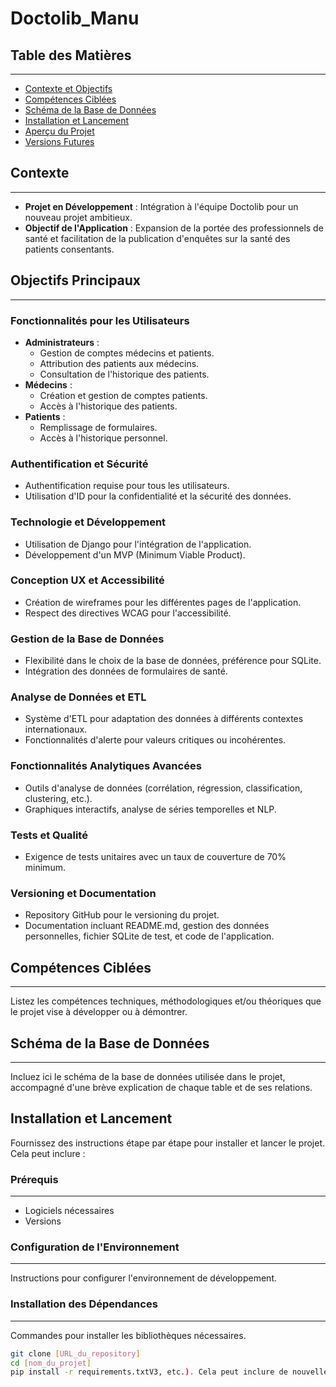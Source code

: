 # Doctolib_Manu

## Table des Matières
---
- [Contexte et Objectifs](#Contexte)
- [Compétences Ciblées](#compétences-ciblées)
- [Schéma de la Base de Données](#schéma-de-la-base-de-données)
- [Installation et Lancement](#installation-et-lancement)
- [Aperçu du Projet](#aperçu-du-projet)
- [Versions Futures](#versions-futures)<br>


## Contexte
---
- **Projet en Développement** : Intégration à l'équipe Doctolib pour un nouveau projet ambitieux.
- **Objectif de l'Application** : Expansion de la portée des professionnels de santé et facilitation de la publication d'enquêtes sur la santé des patients consentants.


## Objectifs Principaux
---
### Fonctionnalités pour les Utilisateurs
- **Administrateurs** : 
  - Gestion de comptes médecins et patients.
  - Attribution des patients aux médecins.
  - Consultation de l'historique des patients.
- **Médecins** :
  - Création et gestion de comptes patients.
  - Accès à l'historique des patients.
- **Patients** :
  - Remplissage de formulaires.
  - Accès à l'historique personnel.

### Authentification et Sécurité
- Authentification requise pour tous les utilisateurs.
- Utilisation d'ID pour la confidentialité et la sécurité des données.

### Technologie et Développement
- Utilisation de Django pour l'intégration de l'application.
- Développement d'un MVP (Minimum Viable Product).

### Conception UX et Accessibilité
- Création de wireframes pour les différentes pages de l'application.
- Respect des directives WCAG pour l'accessibilité.

### Gestion de la Base de Données
- Flexibilité dans le choix de la base de données, préférence pour SQLite.
- Intégration des données de formulaires de santé.

### Analyse de Données et ETL
- Système d'ETL pour adaptation des données à différents contextes internationaux.
- Fonctionnalités d'alerte pour valeurs critiques ou incohérentes.

### Fonctionnalités Analytiques Avancées
- Outils d'analyse de données (corrélation, régression, classification, clustering, etc.).
- Graphiques interactifs, analyse de séries temporelles et NLP.

### Tests et Qualité
- Exigence de tests unitaires avec un taux de couverture de 70% minimum.

### Versioning et Documentation
- Repository GitHub pour le versioning du projet.
- Documentation incluant README.md, gestion des données personnelles, fichier SQLite de test, et code de l'application.


## Compétences Ciblées
---
Listez les compétences techniques, méthodologiques et/ou théoriques que le projet vise à développer ou à démontrer.


## Schéma de la Base de Données
---
Incluez ici le schéma de la base de données utilisée dans le projet, accompagné d'une brève explication de chaque table et de ses relations.


## Installation et Lancement
Fournissez des instructions étape par étape pour installer et lancer le projet. Cela peut inclure :

### Prérequis
---
- Logiciels nécessaires
- Versions

### Configuration de l'Environnement
---
Instructions pour configurer l'environnement de développement.

### Installation des Dépendances
---
Commandes pour installer les bibliothèques nécessaires.

```bash
git clone [URL_du_repository]
cd [nom_du_projet]
pip install -r requirements.txtV3, etc.). Cela peut inclure de nouvelles fonctionnalités, des améliorations de performance, des corrections de bugs, etc.

